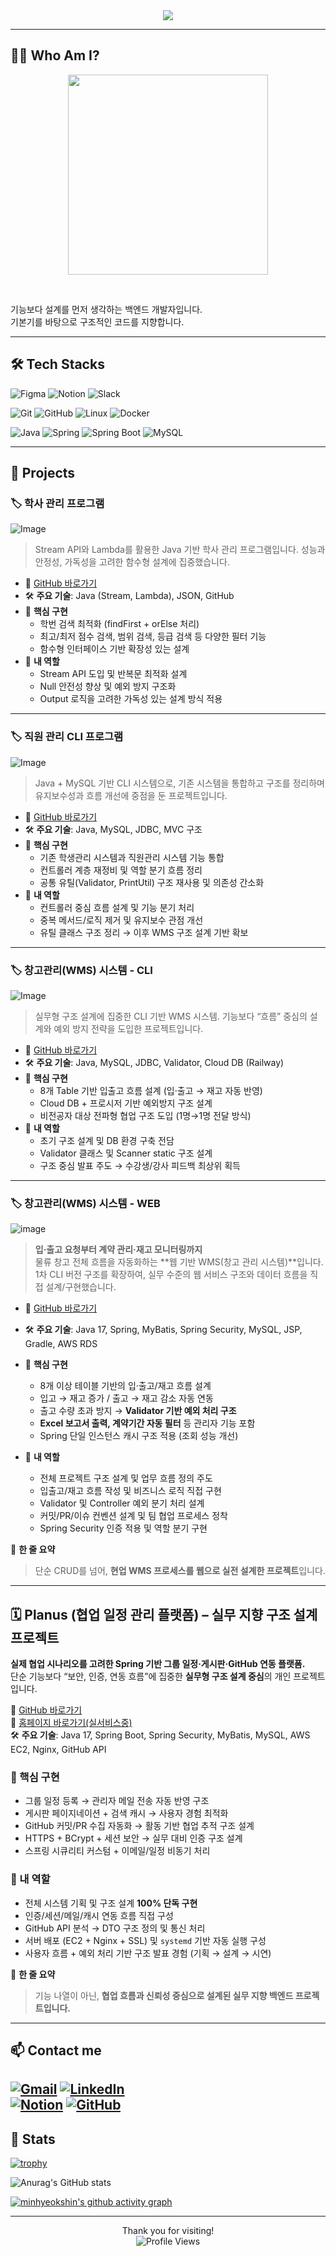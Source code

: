 <div align="center">
  <img src="https://capsule-render.vercel.app/api?type=waving&color=0:191919,100:333333&height=200&section=header&text=Back%20to%20the%20logic,%20back%20to%20the%20basics%20🧠&fontColor=ffffff&fontSize=40&animation=fadeIn" />
</div>


---

## 🧑‍💻 Who Am I?
<p align="center">
  <img src="https://github.com/user-attachments/assets/9ecdf061-1de1-4d8d-86e3-f0a089a94785" width="320"/>
</p><br>

기능보다 설계를 먼저 생각하는 백엔드 개발자입니다.<br>
기본기를 바탕으로 구조적인 코드를 지향합니다.

---
## 🛠️ Tech Stacks
![Figma](https://img.shields.io/badge/Figma-F24E1E?style=for-the-badge&logo=Figma&logoColor=white)
![Notion](https://img.shields.io/badge/Notion-000000?style=for-the-badge&logo=Notion&logoColor=white)
![Slack](https://img.shields.io/badge/Slack-4A154B?style=for-the-badge&logo=Slack&logoColor=white)


![Git](https://img.shields.io/badge/Git-F05032?style=for-the-badge&logo=Git&logoColor=white)
![GitHub](https://img.shields.io/badge/GitHub-181717?style=for-the-badge&logo=GitHub&logoColor=white)
![Linux](https://img.shields.io/badge/Linux-FCC624?style=for-the-badge&logo=Linux&logoColor=white)
![Docker](https://img.shields.io/badge/Docker-2496ED?style=for-the-badge&logo=Docker&logoColor=white)



![Java](https://img.shields.io/badge/Java-007396?style=for-the-badge&logo=Java&logoColor=white)
![Spring](https://img.shields.io/badge/Spring-6DB33F?style=for-the-badge&logo=Spring&logoColor=white)
![Spring Boot](https://img.shields.io/badge/Spring%20Boot-6DB33F?style=for-the-badge&logo=Spring%20Boot&logoColor=white)
![MySQL](https://img.shields.io/badge/MySQL-4479A1?style=for-the-badge&logo=MySQL&logoColor=white)


---

## 🚀 Projects


### 🏷️ 학사 관리 프로그램  
![Image](https://github.com/user-attachments/assets/c7e0c6e3-f6d9-44a7-a954-601f07c74818)
> Stream API와 Lambda를 활용한 Java 기반 학사 관리 프로그램입니다. 성능과 안정성, 가독성을 고려한 함수형 설계에 집중했습니다.

- 🔗 [GitHub 바로가기](https://github.com/minhyeokshin/managements_program/tree/main/src/student)
- 🛠 **주요 기술**: Java (Stream, Lambda), JSON, GitHub
- 🧩 **핵심 구현**
  - 학번 검색 최적화 (findFirst + orElse 처리)
  - 최고/최저 점수 검색, 범위 검색, 등급 검색 등 다양한 필터 기능
  - 함수형 인터페이스 기반 확장성 있는 설계
- 🙋 **내 역할**
  - Stream API 도입 및 반복문 최적화 설계  
  - Null 안전성 향상 및 예외 방지 구조화  
  - Output 로직을 고려한 가독성 있는 설계 방식 적용  

---

### 🏷️ 직원 관리 CLI 프로그램  
![Image](https://github.com/user-attachments/assets/5a20f9ea-d528-442a-89b3-026f4e4d4c84)
> Java + MySQL 기반 CLI 시스템으로, 기존 시스템을 통합하고 구조를 정리하며 유지보수성과 흐름 개선에 중점을 둔 프로젝트입니다.

- 🔗 [GitHub 바로가기](https://github.com/minhyeokshin/managements_program)
- 🛠 **주요 기술**: Java, MySQL, JDBC, MVC 구조
- 🧩 **핵심 구현**
  - 기존 학생관리 시스템과 직원관리 시스템 기능 통합
  - 컨트롤러 계층 재정비 및 역할 분기 흐름 정리
  - 공통 유틸(Validator, PrintUtil) 구조 재사용 및 의존성 간소화
- 🙋 **내 역할**
  - 컨트롤러 중심 흐름 설계 및 기능 분기 처리  
  - 중복 메서드/로직 제거 및 유지보수 관점 개선  
  - 유틸 클래스 구조 정리 → 이후 WMS 구조 설계 기반 확보  

---

### 🏷️ 창고관리(WMS) 시스템  - CLI
![Image](https://github.com/user-attachments/assets/76ef8c91-da9e-43e7-ba94-903c49774e99)
> 실무형 구조 설계에 집중한 CLI 기반 WMS 시스템. 기능보다 “흐름” 중심의 설계와 예외 방지 전략을 도입한 프로젝트입니다.

- 🔗 [GitHub 바로가기](https://github.com/minhyeokshin/Buildify_Phase-1)
- 🛠 **주요 기술**: Java, MySQL, JDBC, Validator, Cloud DB (Railway)
- 🧩 **핵심 구현**
  - 8개 Table 기반 입출고 흐름 설계 (입·출고 → 재고 자동 반영)
  - Cloud DB + 프로시저 기반 예외방지 구조 설계
  - 비전공자 대상 전파형 협업 구조 도입 (1명→1명 전달 방식)
- 🙋 **내 역할**
  - 초기 구조 설계 및 DB 환경 구축 전담  
  - Validator 클래스 및 Scanner static 구조 설계  
  - 구조 중심 발표 주도 → 수강생/강사 피드백 최상위 획득  

---
### 🏷️ 창고관리(WMS) 시스템  - WEB
![image](https://github.com/user-attachments/assets/7862f68b-5813-478f-b783-52cc18ee08d4)


> **입·출고 요청부터 계약 관리·재고 모니터링까지**  
물류 창고 전체 흐름을 자동화하는 **웹 기반 WMS(창고 관리 시스템)**입니다.  
1차 CLI 버전 구조를 확장하여, 실무 수준의 웹 서비스 구조와 데이터 흐름을 직접 설계/구현했습니다.

- 🔗 [GitHub 바로가기](https://github.com/minhyeokshin/Buildify_Phase-2)
- 🛠 **주요 기술**: Java 17, Spring, MyBatis, Spring Security, MySQL, JSP, Gradle, AWS RDS
  
- 🧩 **핵심 구현**
  - 8개 이상 테이블 기반의 입·출고/재고 흐름 설계
  - 입고 → 재고 증가 / 출고 → 재고 감소 자동 연동
  - 출고 수량 초과 방지 → **Validator 기반 예외 처리 구조**
  - **Excel 보고서 출력, 계약기간 자동 필터** 등 관리자 기능 포함
  - Spring 단일 인스턴스 캐시 구조 적용 (조회 성능 개선)
    
- 🙋 **내 역할**
  - 전체 프로젝트 구조 설계 및 업무 흐름 정의 주도
  - 입출고/재고 흐름 작성 및 비즈니스 로직 직접 구현
  - Validator 및 Controller 예외 분기 처리 설계
  - 커밋/PR/이슈 컨벤션 설계 및 팀 협업 프로세스 정착
  - Spring Security 인증 적용 및 역할 분기 구현
    
📌 **한 줄 요약**  
> 단순 CRUD를 넘어, **현업 WMS 프로세스를 웹으로 실전 설계한 프로젝트**입니다.

---
## 🗓️ Planus (협업 일정 관리 플랫폼) – 실무 지향 구조 설계 프로젝트

**실제 협업 시나리오를 고려한 Spring 기반 그룹 일정·게시판·GitHub 연동 플랫폼.**  
단순 기능보다 “보안, 인증, 연동 흐름”에 집중한 **실무형 구조 설계 중심**의 개인 프로젝트입니다.


🔗 [GitHub 바로가기](https://github.com/shinminhyeok/planus)  
🔗 [홈페이지 바로가기(실서비스중)](https://planus.site)  
🛠 **주요 기술**: Java 17, Spring Boot, Spring Security, MyBatis, MySQL, AWS EC2, Nginx, GitHub API  


### 🧩 핵심 구현
- 그룹 일정 등록 → 관리자 메일 전송 자동 반영 구조
- 게시판 페이지네이션 + 검색 캐시 → 사용자 경험 최적화
- GitHub 커밋/PR 수집 자동화 → 활동 기반 협업 추적 구조 설계
- HTTPS + BCrypt + 세션 보안 → 실무 대비 인증 구조 설계
- 스프링 시큐리티 커스텀 + 이메일/일정 비동기 처리

### 🙋 내 역할
- 전체 시스템 기획 및 구조 설계 **100% 단독 구현**
- 인증/세션/메일/캐시 연동 흐름 직접 구성
- GitHub API 분석 → DTO 구조 정의 및 통신 처리
- 서버 배포 (EC2 + Nginx + SSL) 및 `systemd` 기반 자동 실행 구성
- 사용자 흐름 + 예외 처리 기반 구조 발표 경험 (기획 → 설계 → 시연)

📌 **한 줄 요약**  
> 기능 나열이 아닌, **협업 흐름과 신뢰성 중심으로 설계된 실무 지향 백엔드 프로젝트입니다.**

---

## 📫 Contact me
[![Gmail](https://img.shields.io/badge/Gmail-EA4335?style=for-the-badge&logo=Gmail&logoColor=white)](mailto:sinminhyeok@gmail.com)
[![LinkedIn](https://img.shields.io/badge/LinkedIn-0A66C2?style=for-the-badge&logo=LinkedIn&logoColor=white)](https://www.linkedin.com/in/minhyeok-shin-0bba66304/)<br>
[![Notion](https://img.shields.io/badge/Notion-000000?style=for-the-badge&logo=Notion&logoColor=white)](http://devshin.info)
[![GitHub](https://img.shields.io/badge/GitHub-181717?style=for-the-badge&logo=GitHub&logoColor=white)](https://github.com/minhyeokshin)
---

## 🏅 Stats
[![trophy](https://github-profile-trophy.vercel.app/?username=minhyeokshin&theme=darkhub&margin-w=10&row=1)](https://github.com/ryo-ma/github-profile-trophy)

![Anurag's GitHub stats](https://github-readme-stats.vercel.app/api?username=minhyeokshin&show_icons=true&theme=dark)

[![minhyeokshin's github activity graph](https://github-readme-activity-graph.vercel.app/graph?username=minhyeokshin&theme=react-dark)](https://github.com/ashutosh00710/github-readme-activity-graph)

---

<p align="center">
  Thank you for visiting!  
  <br/>  
  <img src="https://komarev.com/ghpvc/?username=minhyeokshin&style=flat-square" alt="Profile Views" />
</p>
